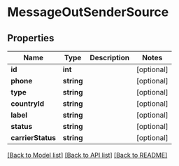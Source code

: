# MessageOutSenderSource

## Properties
Name | Type | Description | Notes
------------ | ------------- | ------------- | -------------
**id** | **int** |  | [optional] 
**phone** | **string** |  | [optional] 
**type** | **string** |  | [optional] 
**countryId** | **string** |  | [optional] 
**label** | **string** |  | [optional] 
**status** | **string** |  | [optional] 
**carrierStatus** | **string** |  | [optional] 

[[Back to Model list]](../README.md#documentation-for-models) [[Back to API list]](../README.md#documentation-for-api-endpoints) [[Back to README]](../README.md)


